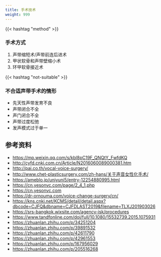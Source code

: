 ```yaml
---
title: 手术技术
weight: 999
---
```


{{< hashtag "method" >}}

### 手术方式

1. 声带缩短术/声带前连后进术
1. 甲状软骨和声带壁缩小术
1. 环甲软骨接近术

{{< hashtag "not-suitable" >}}

### 不合适声带手术的情形

- 先天性声带发育不良
- 声带闭合不全
- 声门闭合不全
- 声带过度松弛
- 发声模式过于单一

## 参考资料

- <https://mp.weixin.qq.com/s/kbl8pC19F_QNQtY_FwfdKQ>
- <http://cyfd.cnki.com.cn/Article/N2016060089000381.htm>
- <http://pai.co.th/vocal-voice-surgery/>
- <http://www.chet-plasticsurgery.com/zh-hans/关于声音女性化手术/>
- <https://ameblo.jp/uniyuni5/entry-12254880995.html>
- <https://cn.yesonvc.com/page/2_4_1.php>
- <https://cn.yesonvc.com>
- <https://dr-ornouma.com/voice-change-surgery/cn/>
- <https://kns.cnki.net/KCMS/detail/detail.aspx?dbcode=CJFQ&dbname=CJFDLAST2019&filename=TLXJ201903026>
- <https://srs-bangkok.wixsite.com/agency-isk/procedures>
- <https://www.tandfonline.com/doi/full/10.1080/15532739.2015.1075931>
- <https://zhuanlan.zhihu.com/p/34251204>
- <https://zhuanlan.zhihu.com/p/39891532>
- <https://zhuanlan.zhihu.com/p/42611790>
- <https://zhuanlan.zhihu.com/p/42961553>
- <https://zhuanlan.zhihu.com/p/167956029>
- <https://zhuanlan.zhihu.com/p/205516268>
